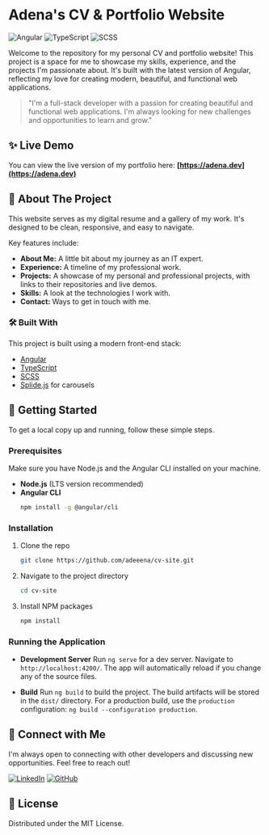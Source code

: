 # Adena's CV & Portfolio Website

![Angular](https://img.shields.io/badge/Angular-DD0031?style=for-the-badge&logo=angular&logoColor=white) ![TypeScript](https://img.shields.io/badge/TypeScript-007ACC?style=for-the-badge&logo=typescript&logoColor=white) ![SCSS](https://img.shields.io/badge/SCSS-CC6699?style=for-the-badge&logo=sass&logoColor=white)

Welcome to the repository for my personal CV and portfolio website! This project is a space for me to showcase my skills, experience, and the projects I'm passionate about. It's built with the latest version of Angular, reflecting my love for creating modern, beautiful, and functional web applications.

> "I'm a full-stack developer with a passion for creating beautiful and functional web applications. I'm always looking for new challenges and opportunities to learn and grow."

## ✨ Live Demo

You can view the live version of my portfolio here: **[https://adena.dev](https://adena.dev)**

## 🚀 About The Project

This website serves as my digital resume and a gallery of my work. It's designed to be clean, responsive, and easy to navigate.

Key features include:
*   **About Me:** A little bit about my journey as an IT expert.
*   **Experience:** A timeline of my professional work.
*   **Projects:** A showcase of my personal and professional projects, with links to their repositories and live demos.
*   **Skills:** A look at the technologies I work with.
*   **Contact:** Ways to get in touch with me.

### 🛠️ Built With

This project is built using a modern front-end stack:

*   [Angular](https://angular.io/)
*   [TypeScript](https://www.typescriptlang.org/)
*   [SCSS](https://sass-lang.com/)
*   [Splide.js](https://splidejs.com/) for carousels

## 🏁 Getting Started

To get a local copy up and running, follow these simple steps.

### Prerequisites

Make sure you have Node.js and the Angular CLI installed on your machine.

*   **Node.js** (LTS version recommended)
*   **Angular CLI**
    ```sh
    npm install -g @angular/cli
    ```

### Installation

1.  Clone the repo
    ```sh
    git clone https://github.com/adeeena/cv-site.git
    ```
2.  Navigate to the project directory
    ```sh
    cd cv-site
    ```
3.  Install NPM packages
    ```sh
    npm install
    ```

### Running the Application

*   **Development Server**
    Run `ng serve` for a dev server. Navigate to `http://localhost:4200/`. The app will automatically reload if you change any of the source files.

*   **Build**
    Run `ng build` to build the project. The build artifacts will be stored in the `dist/` directory. For a production build, use the `production` configuration: `ng build --configuration production`.

## 🤝 Connect with Me

I'm always open to connecting with other developers and discussing new opportunities. Feel free to reach out!

[![LinkedIn][linkedin-shield]][linkedin-url]
[![GitHub][github-shield]][github-url]

<!-- MARKDOWN LINKS & IMAGES -->
<!-- Make sure to update these links with your actual profiles! -->
[linkedin-shield]: https://img.shields.io/badge/-LinkedIn-black.svg?style=for-the-badge&logo=linkedin&colorB=0077B5
[linkedin-url]: https://www.linkedin.com/in/adeeena

[github-shield]: https://img.shields.io/badge/-GitHub-black.svg?style=for-the-badge&logo=github&colorB=181717
[github-url]: https://github.com/adeeena

## 📄 License

Distributed under the MIT License.